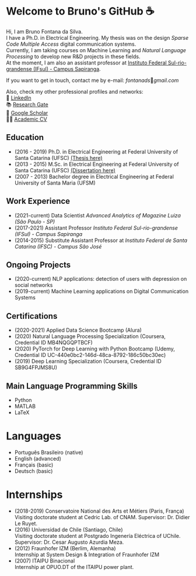 # Welcome to Bruno's GitHub :coffee: 

<!--
**fontanads/fontanads** is a ✨ _special_ ✨ repository because its `README.md` (this file) appears on your GitHub profile.

Here are some ideas to get you started:

- 🔭 I’m currently working on ...
- 🌱 I’m currently learning ...
- 👯 I’m looking to collaborate on ...
- 🤔 I’m looking for help with ...
- 💬 Ask me about ...
- 📫 How to reach me: ...
- 😄 Pronouns: ...
- ⚡ Fun fact: ...
-->

Hi, I am Bruno Fontana da Silva.  
I have a Ph.D. in Electrical Engineering. My thesis was on the design _Sparse Code Multiple Access_ digital communication systems.  
Currently, I am taking courses on Machine Learning and _Natural Language Processing_ to develop new R&D projects in these fields.  
At the moment, I am also an assistant professor at [Instituto Federal Sul-rio-grandense (IFsul) - Campus Sapiranga](http://www.sapiranga.ifsul.edu.br/).

If you want to get in touch, contact me by e-mail: _fontanads_:e-mail:_gmail.com_

Also, check my other professional profiles and networks:  
:briefcase: [LinkedIn](https://www.linkedin.com/in/fontanads/)  
:books: [Research Gate](https://www.researchgate.net/profile/Bruno_Fontana)  
:newspaper: [Google Scholar](https://scholar.google.com.br/citations?user=vAY4olUAAAAJ&hl=en)  
:student: [Academic CV](http://lattes.cnpq.br/0704140512805010)

## Education

- (2016 - 2019) Ph.D. in Electrical Engineering at Federal University of Santa Catarina (UFSC) [(Thesis here)](https://repositorio.ufsc.br/handle/123456789/214493)
- (2013 - 2015) M.Sc. in Electrical Engineering at Federal University of Santa Catarina (UFSC) [(Dissertation here)](https://repositorio.ufsc.br/handle/123456789/157299)
- (2007 - 2013) Bachelor degree in Electrical Engineering at Federal University of Santa Maria (UFSM)

## Work Experience

- (2021-current) Data Scientist _Advanced Analytics of Magazine Luiza (São Paulo - SP)_
- (2017-2021) Assistant Professor _Instituto Federal Sul-rio-grandense (IFSul) - Campus Sapiranga_
- (2014-2015) Substitute Assistant Professor at _Instituto Federal de Santa Catarina (IFSC) - Campus São José_

## Ongoing Projects

- (2020-current) NLP applications: detection of users with depression on social networks 
- (2019-current) Machine Learning applications on Digital Communication Systems

## Certifications

- (2020-2021) Applied Data Science Bootcamp (Alura)
- (2020) Natural Language Processing Specialization (Coursera, Credential ID MB4NQGQPTBCF)
- (2020) PyTorch for Deep Learning with Python Bootcamp (Udemy, Credential ID UC-440e0bc2-146d-48ca-8792-186c50bc30ec)
- (2019) Deep Learning Specialization (Coursera, Credential ID SB9G4FPJMS8U)

## Main Language Programming Skills

- Python
- MATLAB
- LaTeX

# Languages

- Português Brasileiro (native)
- English (advanced)
- Français (basic)
- Deutsch (basic)

# Internships 

- (2018-2019) Conservatoire National des Arts et Métiers (Paris, França)  
Visiting doctorate student at Cedric Lab. of CNAM. Supervisor: Dr. Didier Le Ruyet.
- (2016) Universidad de Chile (Santiago, Chile)  
Visiting doctorate student at Postgrado Ingenería Eléctrica of UChile. Supervisor: Dr. Cesar Augusto Azurdia Meza.
- (2012) Fraunhofer IZM (Berlim, Alemanha)  
Internship at System Design \& Integration of Fraunhofer IZM
- (2007) ITAIPU Binacional  
Internship at OPUO.DT of the ITAIPU power plant.
